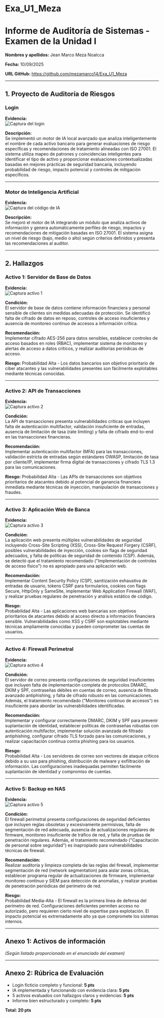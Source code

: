 # Exa_U1_Meza
# Informe de Auditoría de Sistemas - Examen de la Unidad I

**Nombres y apellidos:**  Jean Marco Meza Noalcca

**Fecha:**  10/09/2025

**URL GitHub:**  https://github.com/mezamarco14/Exa_U1_Meza

---

## 1. Proyecto de Auditoría de Riesgos

### Login  
**Evidencia:**  
![Captura del login](1.png)  

**Descripción:**  
Se implementó un motor de IA local avanzado que analiza inteligentemente el nombre de cada activo bancario para generar evaluaciones de riesgo específicas y recomendaciones de tratamiento alineadas con ISO 27001. El sistema utiliza mapeo de patrones y coincidencias inteligentes para identificar el tipo de activo y proporcionar evaluaciones contextualizadas basadas en mejores prácticas de seguridad bancaria, incluyendo probabilidad de riesgo, impacto potencial y controles de mitigación específicos.

---

### Motor de Inteligencia Artificial  
**Evidencia:**  
![Captura del código de IA](2.png)  

**Descripción:**  
Se mejoró el motor de IA integrando un módulo que analiza activos de información y genera automáticamente perfiles de riesgo, impactos y recomendaciones de mitigación basadas en ISO 27001. El sistema asigna un nivel de riesgo (bajo, medio o alto) según criterios definidos y presenta las recomendaciones al auditor.  

---

## 2. Hallazgos

### Activo 1: Servidor de Base de Datos  
**Evidencia:**  
![Captura activo 1](3.png)  

**Condición:**  
El servidor de base de datos contiene información financiera y personal sensible de clientes sin medidas adecuadas de protección. Se identificó falta de cifrado de datos en reposo, controles de acceso insuficientes y ausencia de monitoreo continuo de accesos a información crítica.

**Recomendación:**  
Implementar cifrado AES-256 para datos sensibles, establecer controles de acceso basados en roles (RBAC), implementar sistema de monitoreo y alertas de acceso a datos críticos, y realizar auditorías periódicas de acceso.

**Riesgo:** Probabilidad Alta - Los datos bancarios son objetivo prioritario de ciber atacantes y las vulnerabilidades presentes son fácilmente explotables mediante técnicas conocidas. 

---

### Activo 2: API de Transacciones  
**Evidencia:**  
![Captura activo 2](4.png)  

**Condición:**  
La API de transacciones presenta vulnerabilidades críticas que incluyen falta de autenticación multifactor, validación insuficiente de entradas, ausencia de limitación de tasa (rate limiting) y falta de cifrado end-to-end en las transacciones financieras.

**Recomendación:**  
Implementar autenticación multifactor (MFA) para las transacciones, validación estricta de entradas según estándares OWASP, limitación de tasa por cliente/IP, implementar firma digital de transacciones y cifrado TLS 1.3 para las comunicaciones.

**Riesgo:** 
Probabilidad Alta - Las APIs de transacciones son objetivos prioritarios de atacantes debido al potencial de ganancia financiera inmediata mediante técnicas de inyección, manipulación de transacciones y fraudes.

---

### Activo 3: Aplicación Web de Banca  
**Evidencia:**  
![Captura activo 3](5.png)  

**Condición:**  
La aplicación web presenta múltiples vulnerabilidades de seguridad incluyendo Cross-Site Scripting (XSS), Cross-Site Request Forgery (CSRF), posibles vulnerabilidades de inyección, cookies sin flags de seguridad adecuados, y falta de políticas de seguridad de contenido (CSP). Además, se detectó que el tratamiento recomendado ("Implementación de controles de acceso físico") no es apropiado para una aplicación web.

**Recomendación:**  
Implementar Content Security Policy (CSP), sanitización exhaustiva de entradas de usuario, tokens CSRF para formularios, cookies con flags Secure, HttpOnly y SameSite, implementar Web Application Firewall (WAF), y realizar pruebas regulares de penetración y análisis estático de código.

**Riesgo:**   
Probabilidad Alta - Las aplicaciones web bancarias son objetivos prioritarios de atacantes debido al acceso directo a información financiera sensible. Vulnerabilidades como XSS y CSRF son explotables mediante técnicas ampliamente conocidas y pueden comprometer las cuentas de usuarios.

---

### Activo 4: Firewall Perimetral  
**Evidencia:**  
![Captura activo 4](6.png)  

**Condición:**  
El servidor de correo presenta configuraciones de seguridad insuficientes que incluyen falta de implementación completa de protocolos DMARC, DKIM y SPF, contraseñas débiles en cuentas de correo, ausencia de filtrado avanzado antiphishing, y falta de cifrado robusto en las comunicaciones. Además, el tratamiento recomendado ("Monitoreo continuo de accesos") es insuficiente para abordar las vulnerabilidades identificadas.

**Recomendación:**  
Implementar y configurar correctamente DMARC, DKIM y SPF para prevenir suplantación de identidad, establecer políticas de contraseñas robustas con autenticación multifactor, implementar solución avanzada de filtrado antiphishing, configurar cifrado TLS forzado para las comunicaciones, y realizar capacitación continua contra phishing para los usuarios.

**Riesgo:**   
Probabilidad Alta - Los servidores de correo son vectores de ataque críticos debido a su uso para phishing, distribución de malware y exfiltración de información. Las configuraciones inadequadas permiten fácilmente suplantación de identidad y compromiso de cuentas.

---

### Activo 5: Backup en NAS  
**Evidencia:**  
![Captura activo 5](7.png)  

**Condición:**  
El firewall perimetral presenta configuraciones de seguridad deficientes que incluyen reglas obsoletas y excesivamente permisivas, falta de segmentación de red adecuada, ausencia de actualizaciones regulares de firmware, monitoreo insuficiente de tráfico de red, y falta de pruebas de penetración regulares. Además, el tratamiento recomendado ("Capacitación de personal sobre seguridad") es inapropiado para vulnerabilidades técnicas de firewall.

**Recomendación:**  
Realizar auditoría y limpieza completa de las reglas del firewall, implementar segmentación de red (network segmentation) para aislar zonas críticas, establecer programa regular de actualizaciones de firmware, implementar monitoreo continuo y SIEM para detección de anomalías, y realizar pruebas de penetración periódicas del perímetro de red.

**Riesgo:**   
Probabilidad Media-Alta - El firewall es la primera línea de defensa del perímetro de red. Configuraciones deficientes permiten acceso no autorizado, pero requieren cierto nivel de expertise para explotación. El impacto potencial es extremadamente alto ya que compromete los sistemas internos.

---

## Anexo 1: Activos de información  
*(Según listado proporcionado en el enunciado del examen)*  

---

## Anexo 2: Rúbrica de Evaluación  
- Login ficticio completo y funcional: **5 pts**  
- IA implementada y funcionando con evidencia clara: **5 pts**  
- 5 activos evaluados con hallazgos claros y evidencias: **5 pts**  
- Informe bien estructurado y completo: **5 pts**  

**Total: 20 pts**
